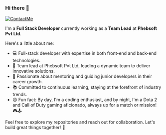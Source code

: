 ### Hi there 👋

[![ContactMe](https://img.shields.io/badge/ContactMe-red?style=flat-square&logo=Gmail&logoColor=white&link=mailto:shahab897@gmail.com)](mailto:shahab897@gmail.com)

I'm a **Full Stack Developer** currently working as a **Team Lead** at **Phebsoft Pvt Ltd**.

Here's a little about me:

- 💻 Full-stack developer with expertise in both front-end and back-end technologies.
- 🚀 Team lead at Phebsoft Pvt Ltd, leading a dynamic team to deliver innovative solutions.
- 🌟 Passionate about mentoring and guiding junior developers in their career growth.
- 📚 Committed to continuous learning, staying at the forefront of industry trends.
- 😄 Fun fact: By day, I'm a coding enthusiast, and by night, I'm a Dota 2 and Call of Duty gaming aficionado, always up for a match or mission! 🎮🕹️

Feel free to explore my repositories and reach out for collaboration. Let's build great things together! 🌟

